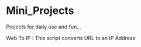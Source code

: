 # Mini_Projects
Projects for daily use and fun...

Web To IP : This script converts URL to an IP Address 
